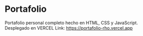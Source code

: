 # Portafolio
Portafolio personal completo hecho en HTML, CSS y JavaScript. 
Desplegado en VERCEL
Link: https://portafolio-rho.vercel.app
